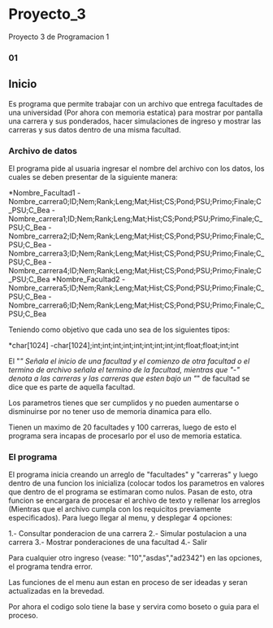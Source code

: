 # Proyecto_3
Proyecto 3 de Programacion 1

### 01 ###

## Inicio ##
Es programa que permite trabajar con un archivo que entrega facultades de una universidad (Por ahora con memoria estatica) para mostrar por pantalla una carrera y sus ponderados, hacer simulaciones de ingreso y mostrar las carreras y sus datos dentro de una misma facultad.
### Archivo de datos ###
El programa pide al usuaria ingresar el nombre del archivo con los datos, los cuales se deben presentar de la siguiente manera:

*Nombre_Facultad1
-Nombre_carrera0;ID;Nem;Rank;Leng;Mat;Hist;CS;Pond;PSU;Primo;Finale;C_PSU;C_Bea
-Nombre_carrera1;ID;Nem;Rank;Leng;Mat;Hist;CS;Pond;PSU;Primo;Finale;C_PSU;C_Bea
-Nombre_carrera2;ID;Nem;Rank;Leng;Mat;Hist;CS;Pond;PSU;Primo;Finale;C_PSU;C_Bea
-Nombre_carrera3;ID;Nem;Rank;Leng;Mat;Hist;CS;Pond;PSU;Primo;Finale;C_PSU;C_Bea
-Nombre_carrera4;ID;Nem;Rank;Leng;Mat;Hist;CS;Pond;PSU;Primo;Finale;C_PSU;C_Bea
*Nombre_Facultad2
-Nombre_carrera5;ID;Nem;Rank;Leng;Mat;Hist;CS;Pond;PSU;Primo;Finale;C_PSU;C_Bea
-Nombre_carrera6;ID;Nem;Rank;Leng;Mat;Hist;CS;Pond;PSU;Primo;Finale;C_PSU;C_Bea

Teniendo como objetivo que cada uno sea de los siguientes tipos:

*char[1024]
-char[1024];int;int;int;int;int;int;int;int;int;float;float;int;int

El "*" Señala el inicio de una facultad y el comienzo de otra facultad o el termino de archivo señala el termino de la facultad, mientras que "-" denota a las carreras y las carreras que esten bajo un "*" de facultad se dice que es parte de aquella facultad.

Los parametros tienes que ser cumplidos y no pueden aumentarse o disminuirse por no tener uso de memoria dinamica para ello.

Tienen un maximo de 20 facultades y 100 carreras, luego de esto el programa sera incapas de procesarlo por el uso de memoria  estatica.

### El programa ### 

El programa inicia creando un arreglo de "facultades" y "carreras" y luego dentro de una funcion los inicializa (colocar todos los parametros en valores que dentro de el programa se estimaran como nulos.
Pasan de esto, otra funcion se encargara de procesar el archivo de texto y rellenar los arreglos (Mientras que el archivo cumpla con los requicitos previamente especificados).
Para luego llegar al menu, y desplegar 4 opciones:

1.- Consultar ponderacion de una carrera
2.- Simular postulacion a una carrera
3.- Mostrar ponderaciones de una facultad
4.- Salir

Para cualquier otro ingreso (vease: "10","asdas","ad2342") en las opciones, el programa tendra error.

Las funciones de el menu aun estan en proceso de ser ideadas y seran actualizadas en la brevedad.

Por ahora el codigo solo tiene la base y servira como boseto o guia para el proceso.
